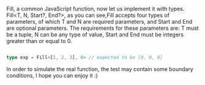 Fill, a common JavaScript function, now let us implement it with types. Fill<T, N, Start?, End?>, as you can see,Fill accepts four types of parameters, of which T and N are required parameters, and Start and End are optional parameters. The requirements for these parameters are: T must be a tuple, N can be any type of value, Start and End must be integers greater than or equal to 0.


```ts

type exp = Fill<[1, 2, 3], 0> // expected to be [0, 0, 0]
```
In order to simulate the real function, the test may contain some boundary conditions, I hope you can enjoy it :)